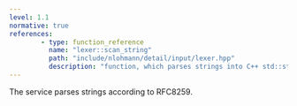 ```yaml
---
level: 1.1
normative: true
references:
        - type: function_reference
          name: "lexer::scan_string"
          path: "include/nlohmann/detail/input/lexer.hpp"
          description: "function, which parses strings into C++ std::string and verifies *en passant* that these strings are in accordance with RFC8259"
---
```


The service parses strings according to RFC8259.